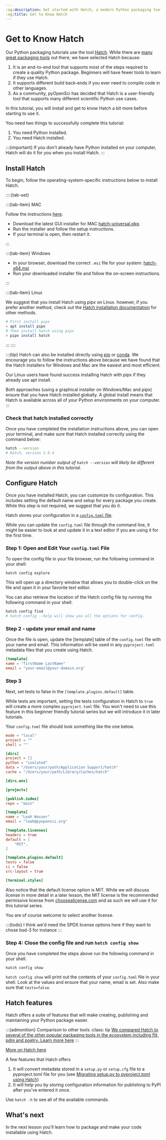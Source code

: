 ```yaml
---
:og:description: Get started with Hatch, a modern Python packaging tool. This lesson introduces Hatch’s features and shows how it simplifies environment management, project scaffolding, and building your package.
:og:title: Get to Know Hatch
---
```


# Get to Know Hatch

Our Python packaging tutorials use the tool
[Hatch](https://hatch.pypa.io/latest/). While there are [many great packaging
tools](/package-structure-code/python-package-build-tools) out there, we have
selected Hatch because:

1. It is an end-to-end tool that supports most of the steps required to create
   a quality Python package. Beginners will have fewer tools to learn if they
   use Hatch.
2. It supports different build back-ends if you ever need to compile code in
   other languages.
3. As a community, pyOpenSci has decided that Hatch is a user-friendly tool that
   supports many different scientific Python use cases.

In this tutorial, you will install and get to know Hatch a bit more before
starting to use it.

You need two things to successfully complete this tutorial:

1. You need Python installed.
2. You need Hatch installed.

:::{important}
If you don't already have Python installed on your computer, Hatch will do it
for you when you install Hatch.
:::

## Install Hatch

To begin, follow the operating-system-specific instructions below to install
Hatch.

::::{tab-set}

:::{tab-item} MAC

Follow the instructions [here](https://hatch.pypa.io/latest/install/#installers).

* Download the latest GUI installer for MAC [hatch-universal.pkg](https://github.com/pypa/hatch/releases/latest/download/hatch-universal.pkg).
* Run the installer and follow the setup instructions.
* If your terminal is open, then restart it.

:::

:::{tab-item} Windows

* In your browser, download the correct `.msi` file for your system:
[hatch-x64.msi](https://github.com/pypa/hatch/releases/latest/download/hatch-x64.msi)
* Run your downloaded installer file and follow the on-screen instructions.

:::

:::{tab-item} Linux

We suggest that you install Hatch using pipx on Linux.
however, if you prefer another method, check out the [Hatch installation documentation](https://hatch.pypa.io/latest/install/) for other methods.

```bash
# First install pipx
> apt install pipx
# Then install hatch using pipx
> pipx install hatch
```

:::
::::

:::{tip}
Hatch can also be installed directly using [pip](https://hatch.pypa.io/latest/install/#pip) or [conda](https://hatch.pypa.io/latest/install/#conda). We encourage you to
follow the instructions above because we have found that the Hatch installers
for Windows and Mac are the easiest and most efficient.

Our Linux users have found success installing Hatch with pipx if they already
use apt install.

Both approaches (using a graphical installer on Windows/Mac and pipx) ensure
that you have Hatch installed globally. A global install means that Hatch is
available across all of your Python environments on your computer.
:::

### Check that hatch installed correctly

Once you have completed the installation instructions above, you can open your
terminal, and make sure that Hatch installed correctly using the command below:

```bash
hatch --version
# Hatch, version 1.9.4
```

*Note the version number output of `hatch --version` will likely  be
different from the output above in this tutorial.*

## Configure Hatch

Once you have installed Hatch, you can customize its configuration. This
includes setting the default name and setup for every package you create. While
this step is not required, we suggest that you do it.

Hatch stores your configuration in a [`config.toml` file](https://hatch.pypa.io/latest/config/project-templates/).

While you can update the `config.toml` file through the command line, it might
be easier to look at and update it in a text editor if you are using it for the
first time.

### Step 1: Open and Edit Your `config.toml` File

To open the config file in your file browser, run the following command in your
shell:

`hatch config explore`

This will open up a directory window that allows you to double-click on the file
and open it in your favorite text editor.

You can also retrieve the location of the Hatch config file by running the
following command in your shell:

```bash
hatch config find
# hatch config --help will show you all the options for config.
```

### Step 2 - update your email and name

Once the file is open, update the [template] table of the `config.toml` file
with your name and email. This information will be used in any `pyproject.toml`
metadata files that you create using Hatch.

```toml
[template]
name = "firstName LastName"
email = "your-email@your-domain.org"
```

### Step 3

Next, set tests to false in the `[template.plugins.default]` table.

While tests are important, setting the tests configuration in Hatch
to `true` will create a more complex `pyproject.toml` file. You won't
need to use this feature in this beginner friendly tutorial series
but we will introduce it in later tutorials.

Your `config.toml` file should look something like the one below.

```toml
mode = "local"
project = ""
shell = ""

[dirs]
project = []
python = "isolated"
data = "/Users/your/path/Application Support/hatch"
cache = "/Users/your/path/Library/Caches/hatch"

[dirs.env]

[projects]

[publish.index]
repo = "main"

[template]
name = "Leah Wasser"
email = "leah@pyopensci.org"

[template.licenses]
headers = true
default = [
    "MIT",
]

[template.plugins.default]
tests = false
ci = false
src-layout = true

[terminal.styles]
```

Also notice that the default license option is MIT. While we will discuss
license in more detail in a later lesson, the MIT license is the
recommended permissive license from
[choosealicense.com](https://choosealicense.com/) and as such we will
use it for this tutorial series.

You are of course welcome to select another license.

:::{todo}
I think we'd need the SPDX license options here if they want to chose bsd-3 for instance
:::

### Step 4: Close the config file and run `hatch config show`

Once you have completed the steps above run the following command in your shell.

`hatch config show`

`hatch config show` will print out the contents of your `config.toml` file in
your shell. Look at the values and ensure that your name, email is set. Also
make sure that `tests=false`.

## Hatch features

Hatch offers a suite of features that will make creating, publishing
and maintaining your Python package easier.

:::{admonition} Comparison to other tools
:class: tip
[We compared Hatch to several of the other popular packaging tools in the ecosystem including flit, pdm and poetry. Learn more here](package-features)
:::

[More on Hatch here](hatch)

A few features that Hatch offers

1. It will convert metadata stored in a `setup.py` or `setup.cfg` file to a pyproject.toml file for you (see [Migrating setup.py to pyproject.toml using Hatch](setup-py-to-pyproject-toml.md
))
2. It will help you by storing configuration information for publishing to PyPI after you've entered it once.

Use `hatch -h` to see all of the available commands.

## What's next

In the next lesson you'll learn how to package and make your code installable using Hatch.

